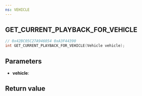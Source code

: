 ```yaml
---
ns: VEHICLE
---
```

## GET_CURRENT_PLAYBACK_FOR_VEHICLE

```c
// 0x42BC05C27A946054 0xA3F44390
int GET_CURRENT_PLAYBACK_FOR_VEHICLE(Vehicle vehicle);
```


## Parameters
* **vehicle**: 

## Return value
